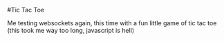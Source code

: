#Tic Tac Toe

Me testing websockets again, this time with a fun little game of tic tac toe (this took me way too long, javascript is hell)



